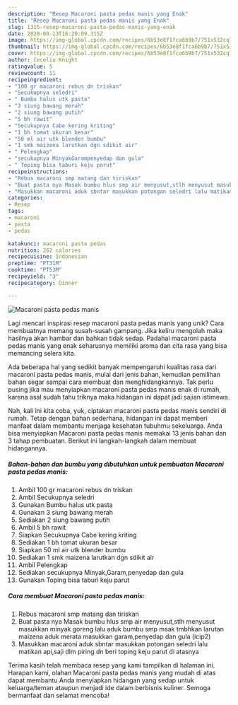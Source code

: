 ```yaml
---
description: "Resep Macaroni pasta pedas manis yang Enak"
title: "Resep Macaroni pasta pedas manis yang Enak"
slug: 1315-resep-macaroni-pasta-pedas-manis-yang-enak
date: 2020-08-13T16:20:09.315Z
image: https://img-global.cpcdn.com/recipes/6b53e8f1fca6b9b7/751x532cq70/macaroni-pasta-pedas-manis-foto-resep-utama.jpg
thumbnail: https://img-global.cpcdn.com/recipes/6b53e8f1fca6b9b7/751x532cq70/macaroni-pasta-pedas-manis-foto-resep-utama.jpg
cover: https://img-global.cpcdn.com/recipes/6b53e8f1fca6b9b7/751x532cq70/macaroni-pasta-pedas-manis-foto-resep-utama.jpg
author: Cecelia Knight
ratingvalue: 5
reviewcount: 11
recipeingredient:
- "100 gr macaroni rebus dn triskan"
- "Secukupnya seledri"
- " Bumbu halus utk pasta"
- "3 siung bawang merah"
- "2 siung bawang putih"
- "5 bh rawit"
- "Secukupnya Cabe kering kriting"
- "1 bh tomat ukuran besar"
- "50 ml air utk blender bumbu"
- "1 smk maizena larutkan dgn sdikit air"
- " Pelengkap"
- "secukupnya MinyakGarampenyedap dan gula"
- " Toping bisa taburi keju parut"
recipeinstructions:
- "Rebus macaroni smp matang dan tiriskan"
- "Buat pasta nya Masak bumbu hlus smp air menyusut,stlh menyusut masukkan minyak goreng lalu aduk bumbu smp msak tmbhkan larutan maizena aduk merata masukkan garam,penyedap dan gula (icip2)"
- "Masukkan macaroni aduk sbntar masukkan potongan seledri lalu matikan api,saji dlm piring dn beri toping keju parut di atasnya"
categories:
- Resep
tags:
- macaroni
- pasta
- pedas

katakunci: macaroni pasta pedas 
nutrition: 262 calories
recipecuisine: Indonesian
preptime: "PT31M"
cooktime: "PT53M"
recipeyield: "3"
recipecategory: Dinner

---
```



![Macaroni pasta pedas manis](https://img-global.cpcdn.com/recipes/6b53e8f1fca6b9b7/751x532cq70/macaroni-pasta-pedas-manis-foto-resep-utama.jpg)

Lagi mencari inspirasi resep macaroni pasta pedas manis yang unik? Cara membuatnya memang susah-susah gampang. Jika keliru mengolah maka hasilnya akan hambar dan bahkan tidak sedap. Padahal macaroni pasta pedas manis yang enak seharusnya memiliki aroma dan cita rasa yang bisa memancing selera kita.



Ada beberapa hal yang sedikit banyak mempengaruhi kualitas rasa dari macaroni pasta pedas manis, mulai dari jenis bahan, kemudian pemilihan bahan segar sampai cara membuat dan menghidangkannya. Tak perlu pusing jika mau menyiapkan macaroni pasta pedas manis enak di rumah, karena asal sudah tahu triknya maka hidangan ini dapat jadi sajian istimewa.


Nah, kali ini kita coba, yuk, ciptakan macaroni pasta pedas manis sendiri di rumah. Tetap dengan bahan sederhana, hidangan ini dapat memberi manfaat dalam membantu menjaga kesehatan tubuhmu sekeluarga. Anda bisa menyiapkan Macaroni pasta pedas manis memakai 13 jenis bahan dan 3 tahap pembuatan. Berikut ini langkah-langkah dalam membuat hidangannya.

<!--inarticleads1-->

##### Bahan-bahan dan bumbu yang dibutuhkan untuk pembuatan Macaroni pasta pedas manis:

1. Ambil 100 gr macaroni rebus dn triskan
1. Ambil Secukupnya seledri
1. Gunakan  Bumbu halus utk pasta
1. Gunakan 3 siung bawang merah
1. Sediakan 2 siung bawang putih
1. Ambil 5 bh rawit
1. Siapkan Secukupnya Cabe kering kriting
1. Sediakan 1 bh tomat ukuran besar
1. Siapkan 50 ml air utk blender bumbu
1. Sediakan 1 smk maizena larutkan dgn sdikit air
1. Ambil  Pelengkap
1. Sediakan secukupnya Minyak,Garam,penyedap dan gula
1. Gunakan  Toping bisa taburi keju parut




<!--inarticleads2-->

##### Cara membuat Macaroni pasta pedas manis:

1. Rebus macaroni smp matang dan tiriskan
1. Buat pasta nya Masak bumbu hlus smp air menyusut,stlh menyusut masukkan minyak goreng lalu aduk bumbu smp msak tmbhkan larutan maizena aduk merata masukkan garam,penyedap dan gula (icip2)
1. Masukkan macaroni aduk sbntar masukkan potongan seledri lalu matikan api,saji dlm piring dn beri toping keju parut di atasnya




Terima kasih telah membaca resep yang kami tampilkan di halaman ini. Harapan kami, olahan Macaroni pasta pedas manis yang mudah di atas dapat membantu Anda menyiapkan hidangan yang sedap untuk keluarga/teman ataupun menjadi ide dalam berbisnis kuliner. Semoga bermanfaat dan selamat mencoba!
